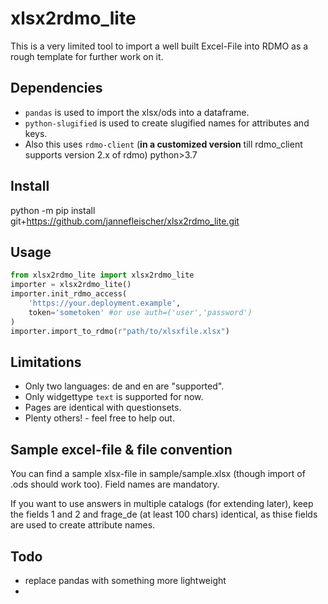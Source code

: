 # xlsx2rdmo_lite

This is a very limited tool to import a well built Excel-File into RDMO as a rough template for further work on it.

## Dependencies

- `pandas` is used to import the xlsx/ods into a dataframe. 
- `python-slugified` is used to create slugified names for attributes and keys.
- Also this uses `rdmo-client` (**in a customized version** till rdmo_client supports version 2.x of rdmo)
python>3.7

## Install

python -m pip install git+https://github.com/jannefleischer/xlsx2rdmo_lite.git

## Usage

```python
from xlsx2rdmo_lite import xlsx2rdmo_lite
importer = xlsx2rdmo_lite()
importer.init_rdmo_access(
    'https://your.deployment.example',
    token='sometoken' #or use auth=('user','password')
)
importer.import_to_rdmo(r"path/to/xlsxfile.xlsx")
```

## Limitations

- Only two languages: de and en are "supported".
- Only widgettype `text` is supported for now.
- Pages are identical with questionsets.
- Plenty others! - feel free to help out.

## Sample excel-file & file convention

You can find a sample xlsx-file in sample/sample.xlsx (though import of .ods should work too). Field names are mandatory. 

If you want to use answers in multiple catalogs (for extending later), keep the fields 1 and 2 and frage_de (at least 100 chars) identical, as thise fields are used to create attribute names.

## Todo

- replace pandas with something more lightweight
- 